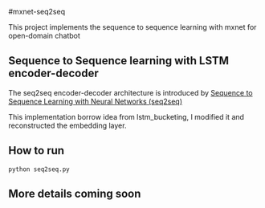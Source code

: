 #mxnet-seq2seq

This project implements the sequence to sequence learning with mxnet for open-domain chatbot

## Sequence to Sequence learning with LSTM encoder-decoder

The seq2seq encoder-decoder architecture is introduced by [Sequence to Sequence Learning with Neural Networks (seq2seq)](http://arxiv.org/abs/1409.3215)
 
This implementation borrow idea from lstm_bucketing, I modified it and reconstructed the embedding layer.

## How to run

```
python seq2seq.py
```

## More details coming soon 